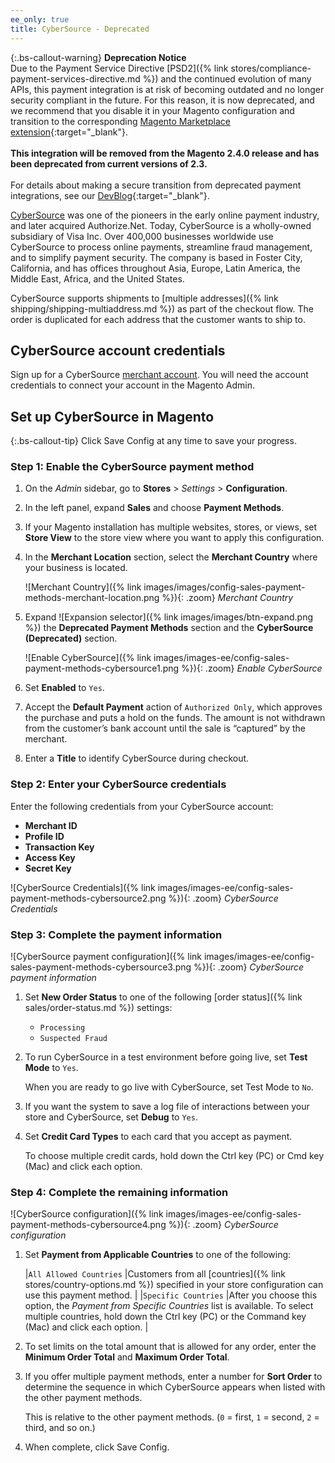 ```yaml
---
ee_only: true
title: CyberSource - Deprecated
---
```


{:.bs-callout-warning}
**Deprecation Notice** <br/>
Due to the Payment Service Directive [PSD2]({% link stores/compliance-payment-services-directive.md %}) and the continued evolution of many APIs, this payment integration is at risk of becoming outdated and no longer security compliant in the future. For this reason, it is now deprecated, and we recommend that you disable it in your Magento configuration and transition to the corresponding [Magento Marketplace extension](https://marketplace.magento.com/catalogsearch/result/?q=cybersource#q=cybersource&idx=m2_cloud_prod_default_products&p=0&nR%5Bvisibility_search%5D%5B%3D%5D%5B0%5D=1){:target="_blank"}.<br/><br/>
**This integration will be removed from the Magento 2.4.0 release and has been deprecated from current versions of 2.3.**<br/><br/>
For details about making a secure transition from deprecated payment integrations, see our [DevBlog](https://community.magento.com/t5/Magento-DevBlog/Deprecation-of-Magento-core-payment-integrations/ba-p/426445){:target="_blank"}.

[CyberSource][1] was one of the pioneers in the early online payment industry, and later acquired Authorize.Net. Today, CyberSource is a wholly-owned subsidiary of Visa Inc. Over 400,000 businesses worldwide use CyberSource to process online payments, streamline fraud management, and to simplify payment security. The company is based in Foster City, California, and has offices throughout Asia, Europe, Latin America, the Middle East, Africa, and the United States.

CyberSource supports shipments to [multiple addresses]({% link shipping/shipping-multiaddress.md %}) as part of the checkout flow. The order is duplicated for each address that the customer wants to ship to.

## CyberSource account credentials

Sign up for a CyberSource [merchant account][2]. You will need the account credentials to connect your account in the Magento Admin.

## Set up CyberSource in Magento

{:.bs-callout-tip}
Click <span class="btn">Save Config</span> at any time to save your progress.

### Step 1: Enable the CyberSource payment method

1. On the _Admin_ sidebar, go to **Stores** > _Settings_ > **Configuration**.

1. In the left panel, expand **Sales** and choose **Payment Methods**.

1. If your Magento installation has multiple websites, stores, or views, set **Store View** to the store view where you want to apply this configuration.

1. In the **Merchant Location** section, select the **Merchant Country** where your business is located.

   ![Merchant Country]({% link images/images/config-sales-payment-methods-merchant-location.png %}){: .zoom}
   _Merchant Country_

1. Expand ![Expansion selector]({% link images/images/btn-expand.png %}) the **Deprecated Payment Methods** section and the **CyberSource (Deprecated)** section.

   ![Enable CyberSource]({% link images/images-ee/config-sales-payment-methods-cybersource1.png %}){: .zoom}
   _Enable CyberSource_

1. Set **Enabled** to `Yes`.

1. Accept the **Default Payment** action of `Authorized Only`, which approves the purchase and puts a hold on the funds. The amount is not withdrawn from the customer’s bank account until the sale is “captured” by the merchant.

1. Enter a **Title** to identify CyberSource during checkout.

### Step 2: Enter your CyberSource credentials

Enter the following credentials from your CyberSource account:

- **Merchant ID**
- **Profile ID**
- **Transaction Key**
- **Access Key**
- **Secret Key**

![CyberSource Credentials]({% link images/images-ee/config-sales-payment-methods-cybersource2.png %}){: .zoom}
_CyberSource Credentials_

### Step 3: Complete the payment information

![CyberSource payment configuration]({% link images/images-ee/config-sales-payment-methods-cybersource3.png %}){: .zoom}
_CyberSource payment information_

1. Set **New Order Status** to one of the following [order status]({% link sales/order-status.md %}) settings:

   - `Processing`
   - `Suspected Fraud`

1. To run CyberSource in a test environment before going live, set **Test Mode** to `Yes`.

   When you are ready to go live with CyberSource, set Test Mode to `No`.

1. If you want the system to save a log file of interactions between your store and CyberSource, set **Debug** to `Yes`.

1. Set **Credit Card Types** to each card that you accept as payment.

   To choose multiple credit cards, hold down the Ctrl key (PC) or Cmd key (Mac) and click each option.

### Step 4: Complete the remaining information

![CyberSource configuration]({% link images/images-ee/config-sales-payment-methods-cybersource4.png %}){: .zoom}
_CyberSource configuration_

1. Set **Payment from Applicable Countries** to one of the following:

   |`All Allowed Countries` |Customers from all [countries]({% link stores/country-options.md %}) specified in your store configuration can use this payment method. |
   |`Specific Countries` |After you choose this option, the _Payment from Specific Countries_ list is available. To select multiple countries, hold down the Ctrl key (PC) or the Command key (Mac) and click each option. |

1. To set limits on the total amount that is allowed for any order, enter the **Minimum Order Total** and **Maximum Order Total**.

1. If you offer multiple payment methods, enter a number for **Sort Order** to determine the sequence in which CyberSource appears when listed with the other payment methods.

   This is relative to the other payment methods. (`0` = first, `1` = second, `2` = third, and so on.)

1. When complete, click <span class="btn">Save Config</span>.

[1]: http://www.cybersource.com/
[2]: http://www.cybersource.com/solutions/merchant/
